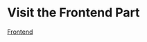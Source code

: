 <h1>Visit the Frontend Part</h1>
<a href="https://github.com/brijesh2004/TaskManagementclient">Frontend</a>
